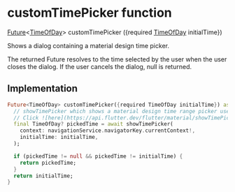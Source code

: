 


# customTimePicker function










[Future](https://api.flutter.dev/flutter/dart-async/Future-class.html)&lt;[TimeOfDay](https://api.flutter.dev/flutter/material/TimeOfDay-class.html)> customTimePicker
(\{required [TimeOfDay](https://api.flutter.dev/flutter/material/TimeOfDay-class.html) initialTime})





<p>Shows a dialog containing a material design time picker.</p>
<p>The returned Future resolves to the time selected by the user when the user closes the dialog.
If the user cancels the dialog, null is returned.</p>



## Implementation

```dart
Future<TimeOfDay> customTimePicker({required TimeOfDay initialTime}) async {
  // showTimePicker which shows a material design time range picker used to select a range of times.
  // Click ![here](https://api.flutter.dev/flutter/material/showTimePicker.html) to know more.
  final TimeOfDay? pickedTime = await showTimePicker(
    context: navigationService.navigatorKey.currentContext!,
    initialTime: initialTime,
  );

  if (pickedTime != null && pickedTime != initialTime) {
    return pickedTime;
  }
  return initialTime;
}
```







